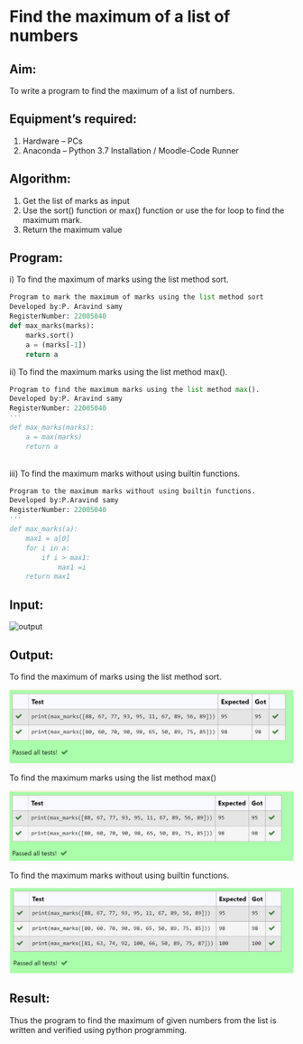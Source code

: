 # Find the maximum of a list of numbers
## Aim:
To write a program to find the maximum of a list of numbers.
## Equipment’s required:
1.	Hardware – PCs
2.	Anaconda – Python 3.7 Installation / Moodle-Code Runner
## Algorithm:
1.	Get the list of marks as input
2.	Use the sort() function or max() function or use the for loop to find the maximum mark.
3.	Return the maximum value
## Program:

i) To find the maximum of marks using the list method sort.
```Python
Program to mark the maximum of marks using the list method sort
Developed by:P. Aravind samy
RegisterNumber: 22005040
def max_marks(marks):
    marks.sort()
    a = (marks[-1])
    return a
```

ii)	To find the maximum marks using the list method max().
```Python
Program to find the maximum marks using the list method max().
Developed by:P. Aravind samy
RegisterNumber: 22005040
'''
def max_marks(marks):
    a = max(marks)
    return a



```

iii) To find the maximum marks without using builtin functions.
```Python
Program to the maximum marks without using builtin functions.
Developed by:P.Aravind samy
RegisterNumber: 22005040
'''
def max_marks(a):
    max1 = a[0]
    for i in a:
        if i > max1:
            max1 =i
    return max1


```
## Input:
![output](./img/max_marks1.jpg) 

## Output:
To find the maximum of marks using the list method sort.

![output](/img/output.png)

To find the maximum marks using the list method max()

![output](/img/output1.png)

To find the maximum marks without using builtin functions.

![output](/img/output2.png)

## Result:
Thus the program to find the maximum of given numbers from the list is written and verified using python programming.
